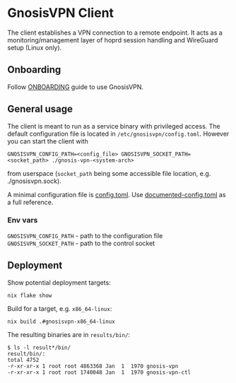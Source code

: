 # GnosisVPN Client

The client establishes a VPN connection to a remote endpoint.
It acts as a monitoring/management layer of hoprd session handling and WireGuard setup (Linux only).

## Onboarding

Follow [ONBOARDING](./ONBOARDING.md) guide to use GnosisVPN.

## General usage

The client is meant to run as a service binary with privileged access.
The default configuration file is located in `/etc/gnosisvpn/config.toml`.
However you can start the client with

`GNOSISVPN_CONFIG_PATH=<config_file> GNOSISVPN_SOCKET_PATH=<socket_path> ./gnosis-vpn-<system-arch>`

from userspace (`socket_path` being some accessible file location, e.g. ./gnosisvpn.sock).

A minimal configuration file is [config.toml](./config.toml).
Use [documented-config.toml](./documented-config.toml) as a full reference.

### Env vars

`GNOSISVPN_CONFIG_PATH` - path to the configuration file
`GNOSISVPN_SOCKET_PATH` - path to the control socket

## Deployment

Show potential deployment targets:

`nix flake show`

Build for a target, e.g. `x86_64-linux`:

`nix build .#gnosisvpn-x86_64-linux`

The resulting binaries are in `results/bin/`:

```
$ ls -l result*/bin/
result/bin/:
total 4752
-r-xr-xr-x 1 root root 4863368 Jan  1  1970 gnosis-vpn
-r-xr-xr-x 1 root root 1740048 Jan  1  1970 gnosis-vpn-ctl
```
